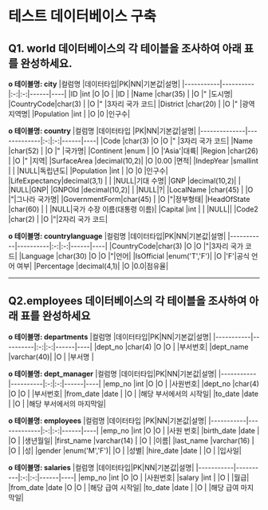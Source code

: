 # 테스트 데이터베이스 구축

## Q1. world 데이터베이스의 각 테이블을 조사하여 아래 표를 완성하세요.

**o 테이블명: city**
|컬럼명 |데이터타입|PK|NN|기본값|설명|
|-----------|----------|:-:|:-:|------|----|
|ID |int |O |O | |ID |
|Name |char(35) | |O |" |도시명|
|CountryCode|char(3) | |O |" |3자리 국가 코드|
|District |char(20) | |O |" |광역지역명|
|Population |int | |O |0 |인구수|

**o 테이블명: country**
|컬럼명 |데이터타입 |PK|NN|기본값|설명|
|--------------|-------------|:-:|:-:|------|----|
|Code |char(3) |O |O |" |3자리 국가 코드|
|Name |char(52) | |O |" |국가명|
|Continent |enum | |O |'Asia'|대륙|
|Region |char(26) | |O |" |지역|
|SurfaceArea |decimal(10,2)| |O |0.00 |면적|
|IndepYear |smallint | | |NULL|독립년도|
|Population |int | |O |0 |인구수|
|LifeExpectancy|decimal(3,1) | | |NULL|기대 수명|
|GNP |decimal(10,2)| | |NULL|GNP|
|GNPOld |decimal(10,2)| | |NULL|?|
|LocalName |char(45) | |O |"|그나라 국가명|
|GovernmentForm|char(45) | |O |"|정부형태|
|HeadOfState |char(60) | | |NULL|국가 수장 이름(대통령 이름)|
|Capital |int | | |NULL||
|Code2 |char(2) | |O |"|2자리 국가 코드|

**o 테이블명: countrylanguage**
|컬럼명 |데이터타입|PK|NN|기본값|설명|
|-----------|----------|:-:|:-:|------|----|
|CountryCode|char(3) |O |O |"|3자리 국가 코드|
|Language |char(30) |O |O |"|언어|
|IsOfficial |enum('T','F')| |O |'F'|공식 언어 여부|
|Percentage |decimal(4,1)| |O |0.0|점유율|

---

## Q2.employees 데이터베이스의 각 테이블을 조사하여 아래 표를 완성하세요

**o 테이블명: departments**
|컬럼명 |데이터타입|PK|NN|기본값|설명|
|-----------|----------|:-:|:-:|------|----|
|dept_no |char(4) |O |O | |부서번호|
|dept_name |varchar(40)| |O | |부서명 |

**o 테이블명: dept_manager**
|컬럼명 |데이터타입|PK|NN|기본값|설명|
|-----------|----------|:-:|:-:|------|----|
|emp_no |int |O |O | |사원번호|
|dept_no |char(4) |O |O | |부서번호|
|from_date |date | |O | |해당 부서에서의 시작일|
|to_date |date | |O | |해당 부서에서의 마지막일|

**o 테이블명: employees**
|컬럼명 |데이터타입 |PK|NN|기본값|설명|
|-----------|-------------|:-:|:-:|------|----|
|emp_no |int |O |O | |사원 번호|
|birth_date |date | |O | |생년월일|
|first_name |varchar(14) | |O | |이름|
|last_name |varchar(16) | |O | |성|
|gender |enum('M','F')| |O | |성별|
|hire_date |date | |O | |입사일|

**o 테이블명: salaries**
|컬럼명 |데이터타입|PK|NN|기본값|설명|
|-----------|----------|:-:|:-:|------|----|
|emp_no |int |O |O | |사원번호|
|salary |int | |O | |월급|
|from_date |date |O |O | |해당 급여 시작일|
|to_date |date | |O | |해당 급여 마지막일|

